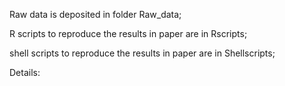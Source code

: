 Raw data is deposited in folder Raw_data;

R scripts to reproduce the results in paper are in Rscripts;

shell scripts to reproduce the results in paper are in Shellscripts;

Details:
